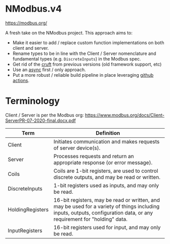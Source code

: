 # NModbus.v4

https://modbus.org/

A fresh take on the NModbus project. This approach aims to:

- Make it easier to add / replace custom function implementations on both client and server.
- Rename types to be in line with the Client / Server nomenclature and fundamental types (e.g. `DiscreteInputs`) in the Modbus spec.
- Get rid of the [cruft](https://en.wikipedia.org/wiki/Cruft) from previous versions (old framework support, etc)
- Use an [async](https://learn.microsoft.com/en-us/dotnet/csharp/asynchronous-programming/task-asynchronous-programming-model) first / only approach.
- Put a more robust / reliable build pipeline in place leveraging [github actions](https://github.com/features/actions).

# Terminology

Client / Server is per the Modbus org: https://www.modbus.org/docs/Client-ServerPR-07-2020-final.docx.pdf

|Term|Definition|
|---|---|
|Client|Initiates communication and makes requests of server device(s).|
|Server|Processes requests and return an appropriate response (or error message).|
|Coils|Coils are 1-bit registers, are used to control discrete outputs, and may be read or written.|
|DiscreteInputs|1-bit registers used as inputs, and may only be read.|
|HoldingRegisters|16-bit registers, may be read or written, and may be used for a variety of things including inputs, outputs, configuration data, or any requirement for "holding" data.|
|InputRegisters|16-bit registers used for input, and may only be read.|


